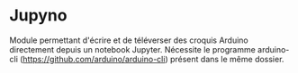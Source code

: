 # Jupyno
Module permettant d'écrire et de téléverser des croquis Arduino directement depuis un notebook Jupyter.
Nécessite le programme arduino-cli (https://github.com/arduino/arduino-cli) présent dans le même dossier.